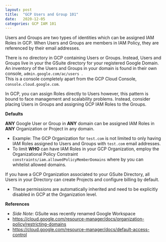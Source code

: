 ```yaml
---
layout: post
title:  "GCP Users and Group 101"
date:   2020-12-05
categories: GCP IAM 101
---
```



Users and Groups are two types of identities which can be assigned IAM Roles in GCP.  When Users and Groups are members in IAM Policy, they are referenced by their email addresses.

There is no directory in GCP containing Users or Groups.  Instead, Users and Groups live in your the GSuite directory for your registered Google Domain. 
An inventory of the Users and Groups in your domain is found in their own console,  `admin.google.com/ac/users `.  
This is a console completely apart from the GCP Cloud Console, `console.cloud.google.com`. 

In GCP, you can assign Roles directly to Users however, this pattern is bound to face management and scalability problems.  Instead, consider placing Users in Groups and assigning GCP IAM Roles to the Groups.

**Defaults**

**ANY** Google User or Group in **ANY** domain can be assigned IAM Roles in **ANY** Organization or Project in any domain.
 - Example: The GCP Organization for `test.com` is not limited to only having IAM Roles assigned to Users and Groups with `test.com` email addresses.
 - To limit **WHO** can have IAM Roles in your GCP Organization, employ the Organizational Policy Constraint `constraints/iam.allowedPolicyMemberDomains` where by you can whitelist allowed domains.

If you have a GCP Organization associated to your GSuite Directory, all Users in your Directory can create Projects and configure billing by default.  
 - These permissions are automatically inherited and need to be explicitly disabled in GCP at the Organization level.



**References**

- *Side Note*: GSuite was recently renamed Google Workspace
- https://cloud.google.com/resource-manager/docs/organization-policy/restricting-domains
- https://cloud.google.com/resource-manager/docs/default-access-control


